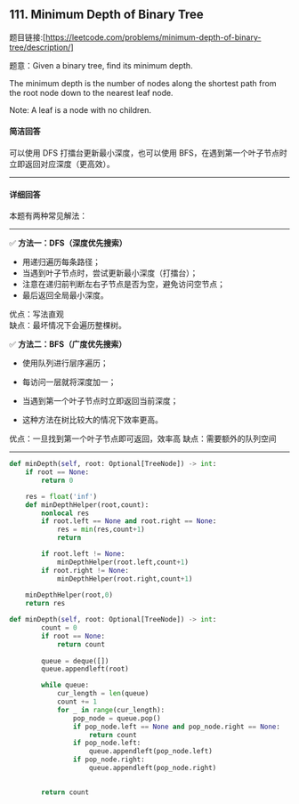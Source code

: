 ## 111. Minimum Depth of Binary Tree


题目链接:[https://leetcode.com/problems/minimum-depth-of-binary-tree/description/]


题意：Given a binary tree, find its minimum depth.

The minimum depth is the number of nodes along the shortest path from the root node down to the nearest leaf node.

Note: A leaf is a node with no children.


#### 简洁回答

可以使用 DFS 打擂台更新最小深度，也可以使用 BFS，在遇到第一个叶子节点时立即返回对应深度（更高效）。

---

#### 详细回答

本题有两种常见解法：

---

✅ **方法一：DFS（深度优先搜索）**

- 用递归遍历每条路径；
- 当遇到叶子节点时，尝试更新最小深度（打擂台）；
- 注意在递归前判断左右子节点是否为空，避免访问空节点；
- 最后返回全局最小深度。

优点：写法直观  
缺点：最坏情况下会遍历整棵树。

✅ **方法二：BFS（广度优先搜索）**
- 使用队列进行层序遍历；

- 每访问一层就将深度加一；

- 当遇到第一个叶子节点时立即返回当前深度；

- 这种方法在树比较大的情况下效率更高。

优点：一旦找到第一个叶子节点即可返回，效率高
缺点：需要额外的队列空间

---




```python
def minDepth(self, root: Optional[TreeNode]) -> int:
    if root == None:
        return 0

    res = float('inf')
    def minDepthHelper(root,count):
        nonlocal res
        if root.left == None and root.right == None:
            res = min(res,count+1)
            return

        if root.left != None:
            minDepthHelper(root.left,count+1)
        if root.right != None:
            minDepthHelper(root.right,count+1)
    
    minDepthHelper(root,0)
    return res

```

```python
def minDepth(self, root: Optional[TreeNode]) -> int:
        count = 0
        if root == None:
            return count
        
        queue = deque([])
        queue.appendleft(root)

        while queue:
            cur_length = len(queue)
            count += 1
            for _ in range(cur_length):
                pop_node = queue.pop()
                if pop_node.left == None and pop_node.right == None:
                    return count
                if pop_node.left:
                    queue.appendleft(pop_node.left)
                if pop_node.right:
                    queue.appendleft(pop_node.right)
        

        return count
```
